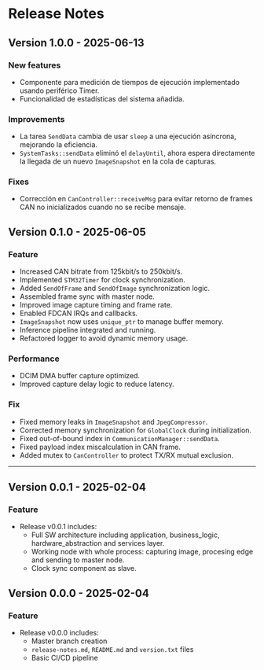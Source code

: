 # Release Notes
## Version 1.0.0 - 2025-06-13

### New features
- Componente para medición de tiempos de ejecución implementado usando periférico Timer.
- Funcionalidad de estadísticas del sistema añadida.

### Improvements
- La tarea `SendData` cambia de usar `sleep` a una ejecución asíncrona, mejorando la eficiencia.
- `SystemTasks::sendData` eliminó el `delayUntil`, ahora espera directamente la llegada de un nuevo `ImageSnapshot` en la cola de capturas.

### Fixes
- Corrección en `CanController::receiveMsg` para evitar retorno de frames CAN no inicializados cuando no se recibe mensaje.


## Version 0.1.0 - 2025-06-05

### Feature
- Increased CAN bitrate from 125kbit/s to 250kbit/s.
- Implemented `STM32Timer` for clock synchronization.
- Added `SendOfFrame` and `SendOfImage` synchronization logic.
- Assembled frame sync with master node.
- Improved image capture timing and frame rate.
- Enabled FDCAN IRQs and callbacks.
- `ImageSnapshot` now uses `unique_ptr` to manage buffer memory.
- Inference pipeline integrated and running.
- Refactored logger to avoid dynamic memory usage.

### Performance
- DCIM DMA buffer capture optimized.
- Improved capture delay logic to reduce latency.

### Fix
- Fixed memory leaks in `ImageSnapshot` and `JpegCompressor`.
- Corrected memory synchronization for `GlobalClock` during initialization.
- Fixed out-of-bound index in `CommunicationManager::sendData`.
- Fixed payload index miscalculation in CAN frame.
- Added mutex to `CanController` to protect TX/RX mutual exclusion.

---

## Version 0.0.1 - 2025-02-04

### Feature
- Release v0.0.1 includes:
  - Full SW architecture including application, business_logic, hardware_abstraction and services layer. 
  - Working node with whole process: capturing image, procesing edge and sending to master node. 
  - Clock sync component as slave. 

## Version 0.0.0 - 2025-02-04

### Feature
- Release v0.0.0 includes:
  - Master branch creation
  - `release-notes.md`, `README.md` and `version.txt` files
  - Basic CI/CD pipeline
